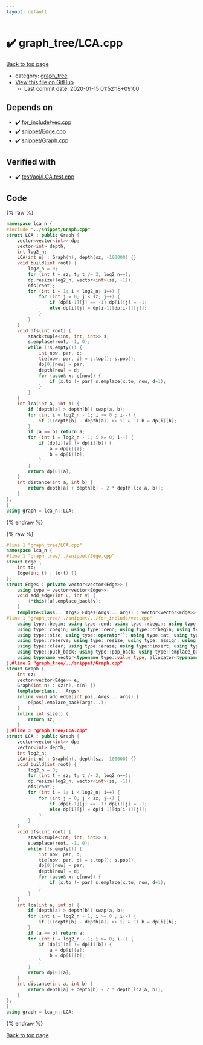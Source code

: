 ```yaml
---
layout: default
---
```


<!-- mathjax config similar to math.stackexchange -->
<script type="text/javascript" async
  src="https://cdnjs.cloudflare.com/ajax/libs/mathjax/2.7.5/MathJax.js?config=TeX-MML-AM_CHTML">
</script>
<script type="text/x-mathjax-config">
  MathJax.Hub.Config({
    TeX: { equationNumbers: { autoNumber: "AMS" }},
    tex2jax: {
      inlineMath: [ ['$','$'] ],
      processEscapes: true
    },
    "HTML-CSS": { matchFontHeight: false },
    displayAlign: "left",
    displayIndent: "2em"
  });
</script>

<script type="text/javascript" src="https://cdnjs.cloudflare.com/ajax/libs/jquery/3.4.1/jquery.min.js"></script>
<script src="https://cdn.jsdelivr.net/npm/jquery-balloon-js@1.1.2/jquery.balloon.min.js" integrity="sha256-ZEYs9VrgAeNuPvs15E39OsyOJaIkXEEt10fzxJ20+2I=" crossorigin="anonymous"></script>
<script type="text/javascript" src="../../assets/js/copy-button.js"></script>
<link rel="stylesheet" href="../../assets/css/copy-button.css" />


# :heavy_check_mark: graph_tree/LCA.cpp

<a href="../../index.html">Back to top page</a>

* category: <a href="../../index.html#f93f3ae32620f7630b3615eae399affa">graph_tree</a>
* <a href="{{ site.github.repository_url }}/blob/master/graph_tree/LCA.cpp">View this file on GitHub</a>
    - Last commit date: 2020-01-15 01:52:18+09:00




## Depends on

* :heavy_check_mark: <a href="../for_include/vec.cpp.html">for_include/vec.cpp</a>
* :heavy_check_mark: <a href="../snippet/Edge.cpp.html">snippet/Edge.cpp</a>
* :heavy_check_mark: <a href="../snippet/Graph.cpp.html">snippet/Graph.cpp</a>


## Verified with

* :heavy_check_mark: <a href="../../verify/test/aoj/LCA.test.cpp.html">test/aoj/LCA.test.cpp</a>


## Code

<a id="unbundled"></a>
{% raw %}
```cpp
namespace lca_n {
#include "../snippet/Graph.cpp"
struct LCA : public Graph {
	vector<vector<int>> dp;
	vector<int> depth;
	int log2_n;
	LCA(int n) : Graph(n), depth(sz, -100000) {}
	void build(int root) {
		log2_n = 0;
		for (int t = sz; t; t /= 2, log2_n++);
		dp.resize(log2_n, vector<int>(sz, -1));
		dfs(root);
		for (int i = 1; i < log2_n; i++) {
			for (int j = 0; j < sz; j++) {
				if (dp[i-1][j] == -1) dp[i][j] = -1;
				else dp[i][j] = dp[i-1][dp[i-1][j]];
			}
		}
	}
	void dfs(int root) {
		stack<tuple<int, int, int>> s;
		s.emplace(root, -1, 0);
		while (!s.empty()) {
			int now, par, d;
			tie(now, par, d) = s.top(); s.pop();
			dp[0][now] = par;
			depth[now] = d;
			for (auto& x: e[now]) {
				if (x.to != par) s.emplace(x.to, now, d+1);
			}
		}
	}
	int lca(int a, int b) {
		if (depth[a] > depth[b]) swap(a, b);
		for (int i = log2_n - 1; i >= 0 ; i--) {
			if (((depth[b] - depth[a]) >> i) & 1) b = dp[i][b];
		}
		if (a == b) return a;
		for (int i = log2_n - 1; i >= 0; i--) {
			if (dp[i][a] != dp[i][b]) {
				a = dp[i][a];
				b = dp[i][b];
			}
		}
		return dp[0][a];
	}
	int distance(int a, int b) {
		return depth[a] + depth[b] - 2 * depth[lca(a, b)];
	}
};
}
using graph = lca_n::LCA;
```
{% endraw %}

<a id="bundled"></a>
{% raw %}
```cpp
#line 1 "graph_tree/LCA.cpp"
namespace lca_n {
#line 1 "graph_tree/../snippet/Edge.cpp"
struct Edge {
	int to;
	Edge(int t) : to(t) {}
};
struct Edges : private vector<vector<Edge>> {
	using type = vector<vector<Edge>>;
	void add_edge(int u, int v) {
		(*this)[u].emplace_back(v);
	}
	template<class... Args> Edges(Args... args) : vector<vector<Edge>>(args...) {}
#line 1 "graph_tree/../snippet/../for_include/vec.cpp"
	using type::begin; using type::end; using type::rbegin; using type::rend;
	using type::cbegin; using type::cend; using type::crbegin; using type::crend;
	using type::size; using type::operator[]; using type::at; using type::back; using type::front;
	using type::reserve; using type::resize; using type::assign; using type::shrink_to_fit;
	using type::clear; using type::erase; using type::insert; using type::swap; 
	using type::push_back; using type::pop_back; using type::emplace_back; using type::empty;
	using typename vector<typename type::value_type, allocator<typename type::value_type>>::iterator;#line 12 "graph_tree/../snippet/Edge.cpp"
};#line 2 "graph_tree/../snippet/Graph.cpp"
struct Graph {
	int sz;
	vector<vector<Edge>> e;
	Graph(int n) : sz(n), e(n) {}
	template<class... Args>
	inline void add_edge(int pos, Args... args) {
		e[pos].emplace_back(args...);
	}
	inline int size() {
		return sz;
	}
};#line 3 "graph_tree/LCA.cpp"
struct LCA : public Graph {
	vector<vector<int>> dp;
	vector<int> depth;
	int log2_n;
	LCA(int n) : Graph(n), depth(sz, -100000) {}
	void build(int root) {
		log2_n = 0;
		for (int t = sz; t; t /= 2, log2_n++);
		dp.resize(log2_n, vector<int>(sz, -1));
		dfs(root);
		for (int i = 1; i < log2_n; i++) {
			for (int j = 0; j < sz; j++) {
				if (dp[i-1][j] == -1) dp[i][j] = -1;
				else dp[i][j] = dp[i-1][dp[i-1][j]];
			}
		}
	}
	void dfs(int root) {
		stack<tuple<int, int, int>> s;
		s.emplace(root, -1, 0);
		while (!s.empty()) {
			int now, par, d;
			tie(now, par, d) = s.top(); s.pop();
			dp[0][now] = par;
			depth[now] = d;
			for (auto& x: e[now]) {
				if (x.to != par) s.emplace(x.to, now, d+1);
			}
		}
	}
	int lca(int a, int b) {
		if (depth[a] > depth[b]) swap(a, b);
		for (int i = log2_n - 1; i >= 0 ; i--) {
			if (((depth[b] - depth[a]) >> i) & 1) b = dp[i][b];
		}
		if (a == b) return a;
		for (int i = log2_n - 1; i >= 0; i--) {
			if (dp[i][a] != dp[i][b]) {
				a = dp[i][a];
				b = dp[i][b];
			}
		}
		return dp[0][a];
	}
	int distance(int a, int b) {
		return depth[a] + depth[b] - 2 * depth[lca(a, b)];
	}
};
}
using graph = lca_n::LCA;
```
{% endraw %}

<a href="../../index.html">Back to top page</a>

